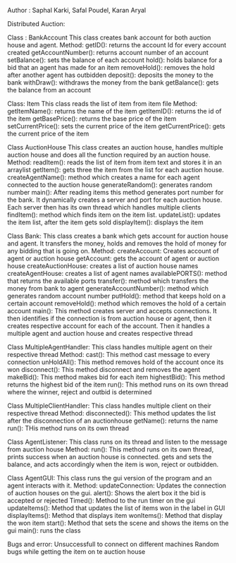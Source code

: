 Author : Saphal Karki, Safal Poudel, Karan Aryal

Distributed Auction:

Class : BankAccount
This class creates bank account for both auction house and agent.
Method:
getID(): returns the account Id for every account created
getAccountNumber(): returns account number of an account
setBalance(): sets the balance of each account
hold(): holds balance for a bid that an agent has made for an item
removeHold(): removes the hold after another agent has outbidden 
deposit(): deposits the money to the bank
withDraw(): withdraws the money from the bank
getBalance(): gets the balance from an account

Class: Item
This class reads the list of item from item file
Method:
getItemName(): returns the name of the item
getItemID(): returns the id of the item
getBasePrice(): returns the base price of the item
setCurrentPrice(): sets the current price of the item
getCurrentPrice(): gets the current price of the item

Class AuctionHouse
This class creates an auction house, handles multiple auction house and 
does all the function required by an auction house.
Method:
readItem(): reads the list of item from item text and stores it in an arraylist
getItem(): gets three the item from the list for each auction house.
createAgentName(): method which creates a name for each agent connected to the auction house
generateRandom(): generates random number
main(): After reading items this method generates port number for the bank. It dynamically 
        creates a server and port for each auction house. Each server then has its own thread which handles multiple clients
findItem(): method which finds item on the item list.
updateList(): updates the item list, after the item gets sold
displayItem(): displays the item

Class Bank:
This class creates a bank which gets account for auction house and agent. It transfers the money, holds and removes
the hold of money for any bidding that is going on.
Method:
createAccount: Creates account of agent or auction house
getAccount: gets the account of agent or auction house
createAuctionHouse: creates a list of auction house names
createAgentHouse: creates a list of agent names
availablePORTS(): method that returns the available ports
transfer(): method which transfers the money from bank to agent
generateAccountNumber(): method which generates random account number
putHold(): method that keeps hold on a certain account
removeHold(): method which removes the hold of a certain account
main(): This method creates server and accepts connections. It then identifies
    if the connection is from auction house or agent, then it creates respective account for
    each of the account. Then it handles a multiple agent and auction house and creates respective thread

Class MultipleAgentHandler:
This class handles multiple agent on their respective thread
Method:
cast(): This method cast message to every connection
unHoldAll(): This method removes hold of the account once its won
disconnect(): This method disconnect and removes the agent 
makeBid(): This method makes bid for each item
highestBid(): This method returns the highest bid of the item
run(): This method runs on its own thread where the winner, reject and outbid is
    determined

Class MultipleClientHandler:
This class handles multiple client on their respective thread
Method:
disconnected(): This method updates the list after the disconnection of an auctionhouse
getName(): returns the name
run(): THis method runs on its own thread

Class AgentListener:
This class runs on its thread and listen to the message from auction house
Method:
run(): This method runs on its own thread, prints success when an auction house is connected.
    gets and sets the balance, and acts accordingly when the item is won, reject or outbidden.

Class AgentGUI:
This class runs the gui version of the program and an agent interacts with it.
Method:
updateConnection: Updates the connection of auction houses on the gui.
alert(): Shows the alert box it the bid is accepted or rejected
Timed(): Method to the run timer on the gui
updateItems(): Method that updates the list of items won in the label in GUI
displayItems(): Method that displays item 
wonItems(): Method that display the won item 
start(): Method that sets the scene and shows the items on the gui 
main(): runs the class

Bugs and error:
Unsuccessfull to connect on different machines
Random bugs while getting the item on te auction house



